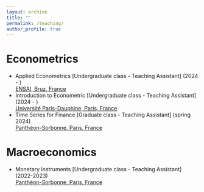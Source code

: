 ```yaml
---
layout: archive
title: ""
permalink: /teaching/
author_profile: true
---
```


Econometrics
======
* Applied Econometrics [Undergraduate class - Teaching Assistant] (2024 - )\
  [ENSAI, Bruz, France](https://ensai.fr/cpt_matiere/econometrie-appliquee/)
* Introduction to Econometric [Undergraduate class - Teaching Assistant] (2024 - )\
  [Université Paris-Dauphine, Paris, France](https://dauphine.psl.eu/)
 * Time Series for Finance [Graduate class - Teaching Assistant] (spring 2024)\
   [Panthéon-Sorbonne, Paris, France](https://www.pantheonsorbonne.fr/)
    
Macroeconomics
======
* Monetary Instruments [Undergraduate class - Teaching Assistant] (2022-2023)\
   [Panthéon-Sorbonne, Paris, France](https://www.pantheonsorbonne.fr/)
